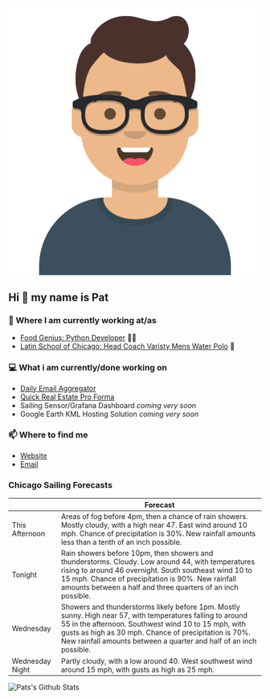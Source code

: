 [![Social banner for p-j-falconer](https://raw.githubusercontent.com/P-J-FALCONER/P-J-FALCONER/master/assets/avataaars.svg)](https://patfalconer.com/)
## Hi :wave: my name is Pat

### 💼 Where I am currently working at/as
- [Food Genius: Python Developer](https://getfoodgenius.com/) 🍔🐍
- [Latin School of Chicago: Head Coach Varisty Mens Water Polo](https://www.latinschool.org/) 🤽


### 💻 What i am currently/done working on
 - [Daily Email Aggregator](https://github.com/P-J-FALCONER/dott_daily_mail)
 - [Quick Real Estate Pro Forma](https://github.com/P-J-FALCONER/henry)
 - Sailing Sensor/Grafana Dashboard *coming very soon*
 - Google Earth KML Hosting Solution *coming very soon*

### 📫 Where to find me
 - [Website](https://patfalconer.com/)
 - [Email](mailto:patrick.j.falconer@gmail.com)


### Chicago Sailing Forecasts
|   | Forecast  |
|---|---|
| This Afternoon | Areas of fog before 4pm, then a chance of rain showers. Mostly cloudy, with a high near 47. East wind around 10 mph. Chance of precipitation is 30%. New rainfall amounts less than a tenth of an inch possible. |
| Tonight | Rain showers before 10pm, then showers and thunderstorms. Cloudy. Low around 44, with temperatures rising to around 46 overnight. South southeast wind 10 to 15 mph. Chance of precipitation is 90%. New rainfall amounts between a half and three quarters of an inch possible. |
| Wednesday | Showers and thunderstorms likely before 1pm. Mostly sunny. High near 57, with temperatures falling to around 55 in the afternoon. Southwest wind 10 to 15 mph, with gusts as high as 30 mph. Chance of precipitation is 70%. New rainfall amounts between a quarter and half of an inch possible. |
| Wednesday Night | Partly cloudy, with a low around 40. West southwest wind around 15 mph, with gusts as high as 25 mph. |

![Pats's Github Stats](https://github-readme-stats.vercel.app/api?username=p-j-falconer&show_icons=true&theme=radical)
